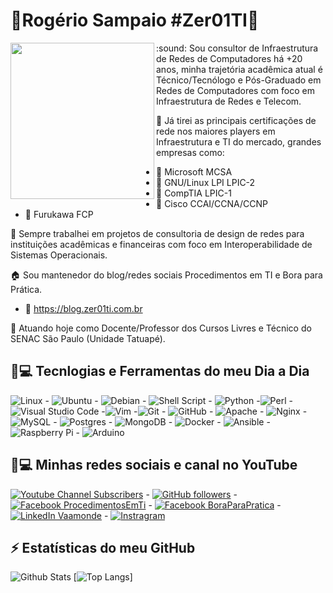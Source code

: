 # :penguin:Rogério Sampaio #Zer01TI:penguin: 
<img align="left" width="230" height="250" src="https://github.com/vaamonde/vaamonde/blob/main/vaamonde.png">
:sound: Sou consultor de Infraestrutura de Redes de Computadores há +20 anos, minha trajetória acadêmica atual é Técnico/Tecnólogo e Pós-Graduado em Redes de Computadores com foco em Infraestrutura de Redes e Telecom. 

:satellite: Já tirei as principais certificações de rede nos maiores players em Infraestrutura e TI do mercado, grandes empresas como:
- :rocket: Microsoft MCSA
- :rocket: GNU/Linux LPI LPIC-2
- :rocket: CompTIA LPIC-1
- :rocket: Cisco CCAI/CCNA/CCNP
- :rocket: Furukawa FCP

:office: Sempre trabalhei em projetos de consultoria de design de redes para instituições acadêmicas e financeiras com foco em Interoperabilidade de Sistemas Operacionais.

:house: Sou mantenedor do blog/redes sociais Procedimentos em TI e Bora para Prática. 
- :penguin: https://blog.zer01ti.com.br

:school: Atuando hoje como Docente/Professor dos Cursos Livres e Técnico do SENAC São Paulo (Unidade Tatuapé).

## 🚀💻 Tecnlogias e Ferramentas do meu Dia a Dia
<img alt="Linux" src="https://img.shields.io/badge/Linux-FCC624?style=for-the-badge&logo=linux&logoColor=black" /> - <img alt="Ubuntu" src="https://img.shields.io/badge/Ubuntu-E95420?style=for-the-badge&logo=ubuntu&logoColor=white" /> - <img alt="Debian" src="https://img.shields.io/badge/Debian-D70A53?style=for-the-badge&logo=debian&logoColor=white" /> - <img alt="Shell Script" src="https://img.shields.io/badge/shell_script-%23121011.svg?style=for-the-badge&logo=gnu-bash&logoColor=white"/> - <img alt="Python" src="https://img.shields.io/badge/python-%2314354C.svg?style=for-the-badge&logo=python&logoColor=white"/> -<img alt="Perl" src="https://img.shields.io/badge/perl-%2339457E.svg?style=for-the-badge&logo=perl&logoColor=white"/> -<img alt="Visual Studio Code" src="https://img.shields.io/badge/VisualStudioCode-0078d7.svg?style=for-the-badge&logo=visual-studio-code&logoColor=white"/> -<img alt="Vim" src="https://img.shields.io/badge/VIM-%2311AB00.svg?style=for-the-badge&logo=vim&logoColor=white"/> -<img alt="Git" src="https://img.shields.io/badge/git-%23F05033.svg?style=for-the-badge&logo=git&logoColor=white"/> - <img alt="GitHub" src="https://img.shields.io/badge/github-%23121011.svg?style=for-the-badge&logo=github&logoColor=white"/> - <img alt="Apache" src="https://img.shields.io/badge/apache-%23D42029.svg?style=for-the-badge&logo=apache&logoColor=white"/> - <img alt="Nginx" src="https://img.shields.io/badge/nginx-%23009639.svg?style=for-the-badge&logo=nginx&logoColor=white"/> - <img alt="MySQL" src="https://img.shields.io/badge/mysql-%2300f.svg?style=for-the-badge&logo=mysql&logoColor=white"/> - <img alt="Postgres" src ="https://img.shields.io/badge/postgres-%23316192.svg?style=for-the-badge&logo=postgresql&logoColor=white"/> - <img alt="MongoDB" src ="https://img.shields.io/badge/MongoDB-%234ea94b.svg?style=for-the-badge&logo=mongodb&logoColor=white"/> - <img alt="Docker" src="https://img.shields.io/badge/docker-%230db7ed.svg?style=for-the-badge&logo=docker&logoColor=white"/> - <img alt="Ansible" src="https://img.shields.io/badge/ansible-%231A1918.svg?style=for-the-badge&logo=ansible&logoColor=white"/> - <img alt="Raspberry Pi" src="https://img.shields.io/badge/-RaspberryPi-C51A4A?style=for-the-badge&logo=Raspberry-Pi"/> - <img alt="Arduino" src="https://img.shields.io/badge/-Arduino-00979D?style=for-the-badge&logo=Arduino&logoColor=white"/>

## 🚀💻 Minhas redes sociais e canal no YouTube
[![Youtube Channel Subscribers](https://img.shields.io/youtube/channel/subscribers/UC-zMoZSD3tDQLEuPYJtL0hw?label=YOUTUBE&logo=youtube&style=for-the-badge&logoColor=red)](https://youtube.com/zero1ti) - [![GitHub followers](https://img.shields.io/github/followers/vaamonde?label=GitHub&logo=Github&style=for-the-badge)](https://github.com/vaamonde/) - [![Facebook ProcedimentosEmTi](https://img.shields.io/badge/Facebook-1877F2?style=for-the-badge&logo=ProcedimentosEmTi&logoColor=white)](https://www.facebook.com/ProcedimentosEmTi) - [![Facebook BoraParaPratica](https://img.shields.io/badge/Facebook-1877F2?style=for-the-badge&logo=BoraParaPratica&logoColor=white)](https://www.facebook.com/boraparapratica) - [![LinkedIn Vaamonde](https://img.shields.io/badge/LinkedIn-0077B5?style=for-the-badge&logo=linkedin&logoColor=white)](https://www.linkedin.com/in/robson-vaamonde-0b029028/) - [![Instragram](https://img.shields.io/badge/Instagram-E4405F?style=for-the-badge&logo=instagram&logoColor=white)](https://www.instagram.com/zer01ti/)

## ⚡ Estatísticas do meu GitHub

![Github Stats](https://github-readme-stats.vercel.app/api?username=vaamonde&show_icons=true&count_private=true&show_icons=true&include_all_commits=true)
[![Top Langs](https://github-readme-stats.vercel.app/api/top-langs/?username=vaamonde&langs_count=4)]
